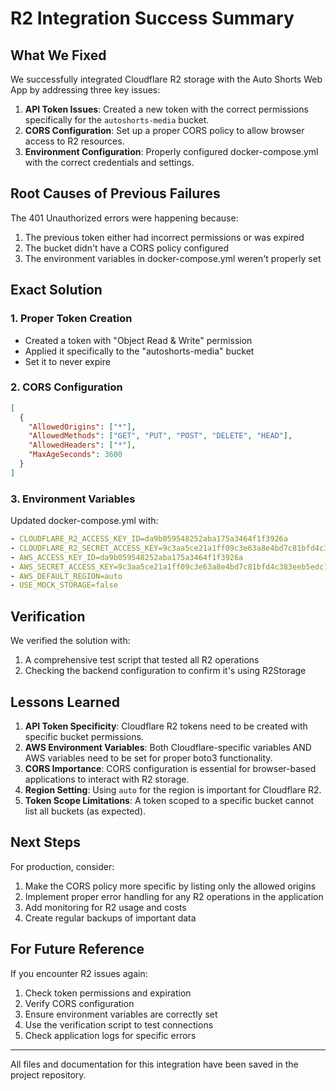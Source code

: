 # R2 Integration Success Summary

## What We Fixed

We successfully integrated Cloudflare R2 storage with the Auto Shorts Web App by addressing three key issues:

1. **API Token Issues**: Created a new token with the correct permissions specifically for the `autoshorts-media` bucket.
2. **CORS Configuration**: Set up a proper CORS policy to allow browser access to R2 resources.
3. **Environment Configuration**: Properly configured docker-compose.yml with the correct credentials and settings.

## Root Causes of Previous Failures

The 401 Unauthorized errors were happening because:

1. The previous token either had incorrect permissions or was expired
2. The bucket didn't have a CORS policy configured
3. The environment variables in docker-compose.yml weren't properly set

## Exact Solution

### 1. Proper Token Creation
- Created a token with "Object Read & Write" permission
- Applied it specifically to the "autoshorts-media" bucket
- Set it to never expire

### 2. CORS Configuration
```json
[
  {
    "AllowedOrigins": ["*"],
    "AllowedMethods": ["GET", "PUT", "POST", "DELETE", "HEAD"],
    "AllowedHeaders": ["*"],
    "MaxAgeSeconds": 3600
  }
]
```

### 3. Environment Variables
Updated docker-compose.yml with:
```yaml
- CLOUDFLARE_R2_ACCESS_KEY_ID=da9b059548252aba175a3464f1f3926a
- CLOUDFLARE_R2_SECRET_ACCESS_KEY=9c3aa5ce21a1ff09c3e63a8e4bd7c81bfd4c383eeb5edc1f8650731ca301d344
- AWS_ACCESS_KEY_ID=da9b059548252aba175a3464f1f3926a
- AWS_SECRET_ACCESS_KEY=9c3aa5ce21a1ff09c3e63a8e4bd7c81bfd4c383eeb5edc1f8650731ca301d344
- AWS_DEFAULT_REGION=auto
- USE_MOCK_STORAGE=false
```

## Verification
We verified the solution with:
1. A comprehensive test script that tested all R2 operations
2. Checking the backend configuration to confirm it's using R2Storage

## Lessons Learned

1. **API Token Specificity**: Cloudflare R2 tokens need to be created with specific bucket permissions.
2. **AWS Environment Variables**: Both Cloudflare-specific variables AND AWS variables need to be set for proper boto3 functionality.
3. **CORS Importance**: CORS configuration is essential for browser-based applications to interact with R2 storage.
4. **Region Setting**: Using `auto` for the region is important for Cloudflare R2.
5. **Token Scope Limitations**: A token scoped to a specific bucket cannot list all buckets (as expected).

## Next Steps

For production, consider:
1. Make the CORS policy more specific by listing only the allowed origins
2. Implement proper error handling for any R2 operations in the application
3. Add monitoring for R2 usage and costs
4. Create regular backups of important data

## For Future Reference

If you encounter R2 issues again:
1. Check token permissions and expiration
2. Verify CORS configuration
3. Ensure environment variables are correctly set
4. Use the verification script to test connections
5. Check application logs for specific errors

---

All files and documentation for this integration have been saved in the project repository. 